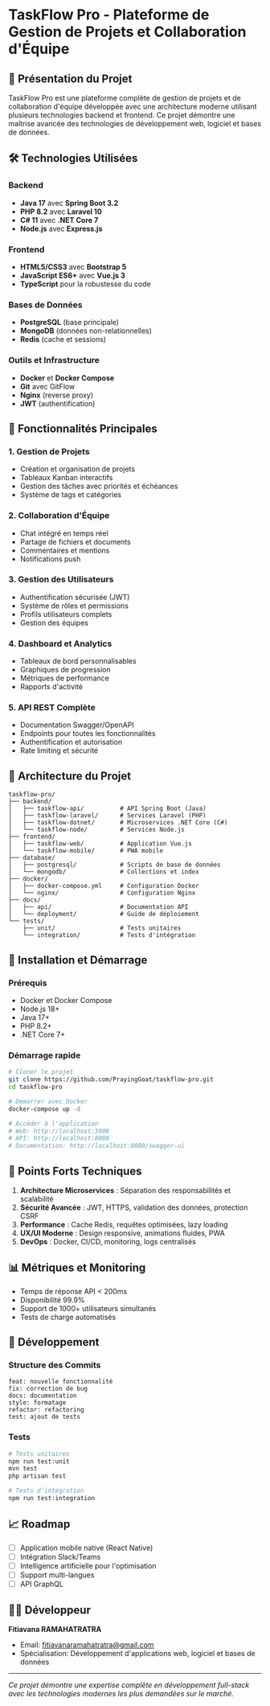 # TaskFlow Pro - Plateforme de Gestion de Projets et Collaboration d'Équipe

## 🎯 Présentation du Projet

TaskFlow Pro est une plateforme complète de gestion de projets et de collaboration d'équipe développée avec une architecture moderne utilisant plusieurs technologies backend et frontend. Ce projet démontre une maîtrise avancée des technologies de développement web, logiciel et bases de données.

## 🛠️ Technologies Utilisées

### Backend
- **Java 17** avec **Spring Boot 3.2**
- **PHP 8.2** avec **Laravel 10**
- **C# 11** avec **.NET Core 7**
- **Node.js** avec **Express.js**

### Frontend
- **HTML5/CSS3** avec **Bootstrap 5**
- **JavaScript ES6+** avec **Vue.js 3**
- **TypeScript** pour la robustesse du code

### Bases de Données
- **PostgreSQL** (base principale)
- **MongoDB** (données non-relationnelles)
- **Redis** (cache et sessions)

### Outils et Infrastructure
- **Docker** et **Docker Compose**
- **Git** avec GitFlow
- **Nginx** (reverse proxy)
- **JWT** (authentification)

## 🚀 Fonctionnalités Principales

### 1. Gestion de Projets
- Création et organisation de projets
- Tableaux Kanban interactifs
- Gestion des tâches avec priorités et échéances
- Système de tags et catégories

### 2. Collaboration d'Équipe
- Chat intégré en temps réel
- Partage de fichiers et documents
- Commentaires et mentions
- Notifications push

### 3. Gestion des Utilisateurs
- Authentification sécurisée (JWT)
- Système de rôles et permissions
- Profils utilisateurs complets
- Gestion des équipes

### 4. Dashboard et Analytics
- Tableaux de bord personnalisables
- Graphiques de progression
- Métriques de performance
- Rapports d'activité

### 5. API REST Complète
- Documentation Swagger/OpenAPI
- Endpoints pour toutes les fonctionnalités
- Authentification et autorisation
- Rate limiting et sécurité

## 📁 Architecture du Projet

```
taskflow-pro/
├── backend/
│   ├── taskflow-api/          # API Spring Boot (Java)
│   ├── taskflow-laravel/      # Services Laravel (PHP)
│   ├── taskflow-dotnet/       # Microservices .NET Core (C#)
│   └── taskflow-node/         # Services Node.js
├── frontend/
│   ├── taskflow-web/          # Application Vue.js
│   └── taskflow-mobile/       # PWA mobile
├── database/
│   ├── postgresql/            # Scripts de base de données
│   └── mongodb/               # Collections et index
├── docker/
│   ├── docker-compose.yml     # Configuration Docker
│   └── nginx/                 # Configuration Nginx
├── docs/
│   ├── api/                   # Documentation API
│   └── deployment/            # Guide de déploiement
└── tests/
    ├── unit/                  # Tests unitaires
    └── integration/           # Tests d'intégration
```

## 🚀 Installation et Démarrage

### Prérequis
- Docker et Docker Compose
- Node.js 18+
- Java 17+
- PHP 8.2+
- .NET Core 7+

### Démarrage rapide
```bash
# Cloner le projet
git clone https://github.com/PrayingGoat/taskflow-pro.git
cd taskflow-pro

# Démarrer avec Docker
docker-compose up -d

# Accéder à l'application
# Web: http://localhost:3000
# API: http://localhost:8080
# Documentation: http://localhost:8080/swagger-ui
```

## 🎯 Points Forts Techniques

1. **Architecture Microservices** : Séparation des responsabilités et scalabilité
2. **Sécurité Avancée** : JWT, HTTPS, validation des données, protection CSRF
3. **Performance** : Cache Redis, requêtes optimisées, lazy loading
4. **UX/UI Moderne** : Design responsive, animations fluides, PWA
5. **DevOps** : Docker, CI/CD, monitoring, logs centralisés

## 📊 Métriques et Monitoring

- Temps de réponse API < 200ms
- Disponibilité 99.9%
- Support de 1000+ utilisateurs simultanés
- Tests de charge automatisés

## 🔧 Développement

### Structure des Commits
```
feat: nouvelle fonctionnalité
fix: correction de bug
docs: documentation
style: formatage
refactor: refactoring
test: ajout de tests
```

### Tests
```bash
# Tests unitaires
npm run test:unit
mvn test
php artisan test

# Tests d'intégration
npm run test:integration
```

## 📈 Roadmap

- [ ] Application mobile native (React Native)
- [ ] Intégration Slack/Teams
- [ ] Intelligence artificielle pour l'optimisation
- [ ] Support multi-langues
- [ ] API GraphQL

## 👨‍💻 Développeur

**Fitiavana RAMAHATRATRA**
- Email: fitiavanaramahatratra@gmail.com
- Spécialisation: Développement d'applications web, logiciel et bases de données

---

*Ce projet démontre une expertise complète en développement full-stack avec les technologies modernes les plus demandées sur le marché.*
